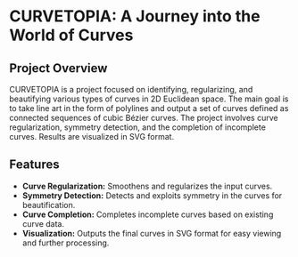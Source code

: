 # CURVETOPIA: A Journey into the World of Curves

## Project Overview

CURVETOPIA is a project focused on identifying, regularizing, and beautifying various types of curves in 2D Euclidean space. The main goal is to take line art in the form of polylines and output a set of curves defined as connected sequences of cubic Bézier curves. The project involves curve regularization, symmetry detection, and the completion of incomplete curves. Results are visualized in SVG format.

## Features

- **Curve Regularization:** Smoothens and regularizes the input curves.
- **Symmetry Detection:** Detects and exploits symmetry in the curves for beautification.
- **Curve Completion:** Completes incomplete curves based on existing curve data.
- **Visualization:** Outputs the final curves in SVG format for easy viewing and further processing.

